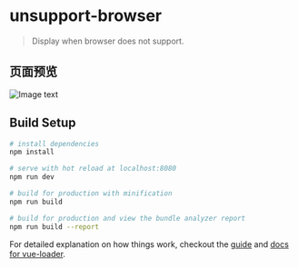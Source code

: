 # unsupport-browser

> Display when browser does not support.
## 页面预览 ##

![Image text](https://raw.githubusercontent.com/XieShangZheng/img-folder/master/ub.png)

## Build Setup

``` bash
# install dependencies
npm install

# serve with hot reload at localhost:8080
npm run dev

# build for production with minification
npm run build

# build for production and view the bundle analyzer report
npm run build --report
```

For detailed explanation on how things work, checkout the [guide](http://vuejs-templates.github.io/webpack/) and [docs for vue-loader](http://vuejs.github.io/vue-loader).
